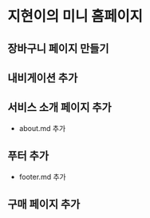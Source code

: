 # 지현이의 미니 홈페이지

## 장바구니 페이지 만들기

## 내비게이션 추가

## 서비스 소개 페이지 추가
- about.md 추가

## 푸터 추가
- footer.md 추가

## 구매 페이지 추가